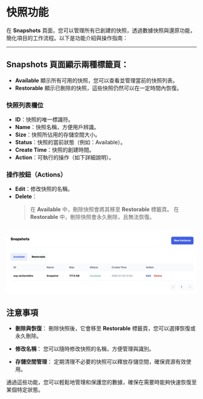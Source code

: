 # 快照功能

在 **Snapshots** 頁面，您可以管理所有已創建的快照，透過數據快照與還原功能，簡化項目的工作流程。以下是功能介紹與操作指南：

---

## **Snapshots** 頁面顯示兩種標籤頁：

- **Available** 顯示所有可用的快照，您可以查看並管理當前的快照列表。
- **Restorable** 顯示已刪除的快照，這些快照仍然可以在一定時間內恢復。

### **快照列表欄位**

- **ID**：快照的唯一標識符。
- **Name**：快照名稱，方便用戶辨識。
- **Size**：快照所佔用的存儲空間大小。
- **Status**：快照的當前狀態（例如：Available）。
- **Create Time**：快照的創建時間。
- **Action**：可執行的操作（如下詳細說明）。

### **操作按鈕（Actions）**

- **Edit**：修改快照的名稱。
- **Delete**：
  > 在 **Available** 中，刪除快照會將其移至 **Restorable** 標籤頁。
  > 在 **Restorable** 中，刪除快照會永久刪除，且無法恢復。

## ![Snapshots list](../../../../../docs/docs-images/p08/01.Snapshots%20list.jpg)

## **注意事項**

- **刪除與恢復**：
  刪除快照後，它會移至 **Restorable** 標籤頁，您可以選擇恢復或永久刪除。

- **修改名稱**：
  您可以隨時修改快照的名稱，方便管理與識別。

- **存儲空間管理**：
  定期清理不必要的快照可以釋放存儲空間，確保資源有效使用。

通過這些功能，您可以輕鬆地管理和保護您的數據，確保在需要時能夠快速恢復至某個特定狀態。
